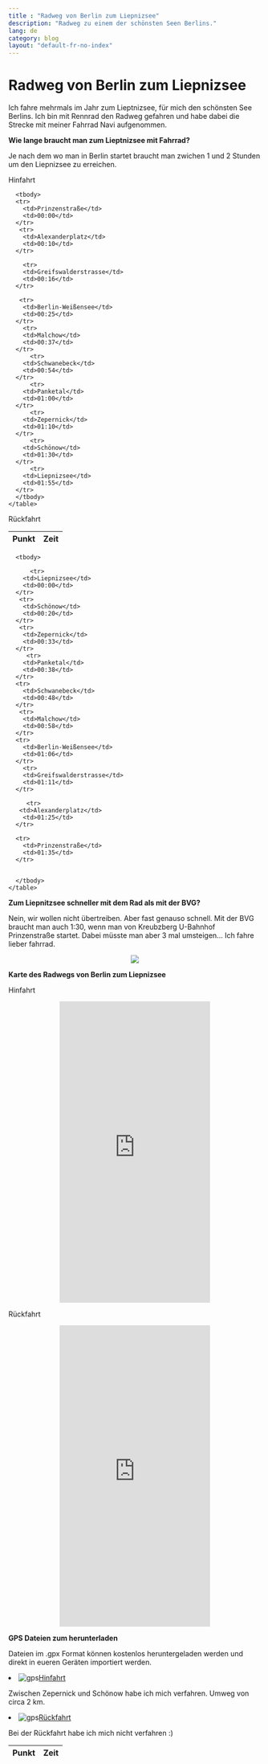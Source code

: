 ```yaml
---
title : "Radweg von Berlin zum Liepnizsee"
description: "Radweg zu einem der schönsten Seen Berlins."
lang: de
category: blog
layout: "default-fr-no-index"
---
```

 
<div class="container blog" >
     <div class="row" id="liepnizsee">
         <div class="col-xs-12">
          <h1>Radweg von Berlin zum Liepnizsee</h1>
        </div>
      </div>
  

<div class="row">
  <div class="col-xs-12">

<p>Ich fahre mehrmals im Jahr zum Lieptnizsee, für mich den schönsten See Berlins. Ich bin mit Rennrad den Radweg gefahren und habe dabei die Strecke mit meiner Fahrrad Navi aufgenommen.</p>
   

<p><strong>Wie lange braucht man zum Lieptnizsee mit Fahrrad?</strong></p>
<p>Je nach dem wo man in Berlin startet braucht man zwichen 1 und 2 Stunden um den Liepnizsee zu erreichen.</p>

</div>

<div class="row">
   <div class="col-xs-6">
    <p>Hinfahrt</p>
<table class="table" align="center">
  <thead>
      <tr>
        <th>Punkt</th>
        <th>Zeit</th>
        </tr>
      </thead>
      
      <tbody>
      <tr>
        <td>Prinzenstraße</td>
        <td>00:00</td>
      </tr>
       <tr>
        <td>Alexanderplatz</td>
        <td>00:10</td>
      </tr>

        <tr>
        <td>Greifswalderstrasse</td>
        <td>00:16</td>
      </tr>

       <tr>
        <td>Berlin-Weißensee</td>
        <td>00:25</td>
      </tr>
        <tr>
        <td>Malchow</td>
        <td>00:37</td>
      </tr>
          <tr>
        <td>Schwanebeck</td>
        <td>00:54</td>
      </tr>
          <tr>
        <td>Panketal</td>
        <td>01:00</td>
      </tr>
          <tr>
        <td>Zepernick</td>
        <td>01:10</td>
      </tr>
          <tr>
        <td>Schönow</td>
        <td>01:30</td>
      </tr>
          <tr>
        <td>Liepnizsee</td>
        <td>01:55</td>
      </tr>
      </tbody>
    </table>
  </div>

<div class="col-xs-6">
  <p>Rückfahrt</p>
<table class="table" align="center">
  <thead>
      <tr>
        <th>Punkt</th>
        <th>Zeit</th>
        </tr>
      </thead>
      
      <tbody>
      
          <tr>
        <td>Liepnizsee</td>
        <td>00:00</td>
      </tr>
       <tr>
        <td>Schönow</td>
        <td>00:20</td>
      </tr>
       <tr>
        <td>Zepernick</td>
        <td>00:33</td>
      </tr>
         <tr>
        <td>Panketal</td>
        <td>00:38</td>
      </tr> 
      <tr>
        <td>Schwanebeck</td>
        <td>00:48</td>
      </tr>
       <tr>
        <td>Malchow</td>
        <td>00:58</td>
      </tr>
      <tr>
        <td>Berlin-Weißensee</td>
        <td>01:06</td>
      </tr>
        <tr>
        <td>Greifswalderstrasse</td>
        <td>01:11</td>
      </tr>
         
         <tr>
       <td>Alexanderplatz</td>
        <td>01:25</td>
      </tr>

      <tr>
        <td>Prinzenstraße</td>
        <td>01:35</td>
      </tr>
      
       
      </tbody>
    </table>
  </div>
</div>


<div class="row">
  <div class="col-xs-12">

  <p><strong>Zum Liepnitzsee schneller mit dem Rad als mit der BVG?</strong></p>
  <p>Nein, wir wollen nicht übertreiben. Aber fast genauso schnell. Mit der BVG braucht man auch 1:30, wenn man von Kreubzberg U-Bahnhof Prinzenstraße startet. Dabei müsste man aber 3 mal umsteigen... Ich fahre lieber fahrrad.</p>
  <p align="center"><img src="Images/bvg.png"></p>



<p><strong>Karte des Radwegs von Berlin zum Liepnizsee</strong></p>

</div>
</div>

<div class="row">
  <div class="col-xs-6">

<p>Hinfahrt</p>
<p align="center">
<iframe src="https://www.komoot.de/tour/17207986/embed" width="300" height="600" frameBorder="0" scrolling="no" marginheight="0" marginwidth="0"></iframe>
</p>

</div>

<div class="col-xs-6">
<p>Rückfahrt</p>
<p align="center">
<iframe src="https://www.komoot.com/tour/17208073/embed" width="300" height="600" frameBorder="0" scrolling="no" marginheight="0" marginwidth="0"></iframe>
</p>

</div>
</div>

<div class="row">
  <div class="col-xs-12">

<p><strong>GPS Dateien zum herunterladen</strong></p>

<p>Dateien im .gpx Format können kostenlos heruntergeladen werden und direkt in eueren Geräten importiert werden.</p>

</div>
</div>

<div class="row">
  <div class="col-xs-6">

<li><img src="/Images/gps.png" alt="gps" id="thxlistshawo"><a href="https://github.com/batardo/batardo.github.io/blob/master/carte/hinfahrt.gpx" download="">Hinfahrt</a></li>
<p>Zwischen Zepernick und Schönow habe ich mich verfahren. Umweg von circa 2 km.</p>

</div>

<div class="col-xs-6">

<li><img src="/Images/gps.png" alt="gps" id="thxlistshawo"><a href="https://github.com/batardo/batardo.github.io/blob/master/carte/rückfahrt.gpx" download="">Rückfahrt</a></li>
<p>Bei der Rückfahrt habe ich mich nicht verfahren :)</p>

</div>
</div>




</div>
